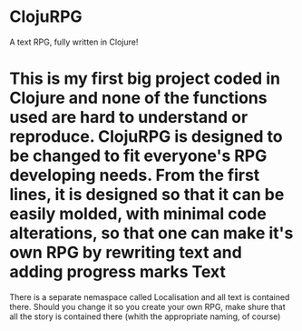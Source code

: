 ClojuRPG
========

A text RPG, fully written in Clojure!

This is my first big project coded in Clojure and none of the functions used are hard to understand or reproduce. ClojuRPG is designed to be changed to fit everyone's RPG developing needs. From the first lines, it is designed so that it can be easily molded, with minimal code alterations, so that one can make it's own RPG by rewriting text and adding progress marks 
Text
====
There is a separate nemaspace called Localisation and all text is contained there. Should you change it so you create your own RPG, make shure that all the story is contained there (whith the appropriate naming, of course)
